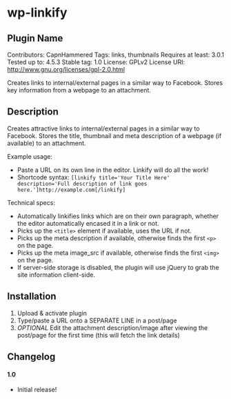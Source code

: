 # wp-linkify

## Plugin Name 
Contributors: CapnHammered
Tags: links, thumbnails
Requires at least: 3.0.1
Tested up to: 4.5.3
Stable tag: 1.0
License: GPLv2
License URI: http://www.gnu.org/licenses/gpl-2.0.html

Creates links to internal/external pages in a similar way to Facebook.  Stores key information from a webpage to an attachment.

## Description

Creates attractive links to internal/external pages in a similar way to Facebook.  Stores the title, thumbnail and meta description of a webpage (if available) to an attachment.

Example usage:
 - Paste a URL on its own line in the editor.  Linkify will do all the work!
 - Shortcode syntax: `[linkify title='Your Title Here' description='Full description of link goes here.']http://example.com[/linkify]`
 
Technical specs:
 - Automatically linkifies links which are on their own paragraph, whether the editor automatically encased it in a link or not.
 - Picks up the `<title>` element if available, uses the URL if not.
 - Picks up the meta description if available, otherwise finds the first `<p>` on the page.
 - Picks up the meta image_src if available, otherwise finds the first `<img>` on the page.
 - If server-side storage is disabled, the plugin will use jQuery to grab the site information client-side.

## Installation 

1. Upload & activate plugin
2. Type/paste a URL onto a SEPARATE LINE in a post/page
3. *OPTIONAL* Edit the attachment description/image after viewing the post/page for the first time (this will fetch the link details)

## Changelog 

#### 1.0 
 - Initial release!